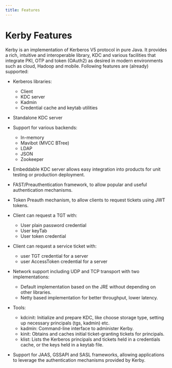 ```yaml
---
title: Features
---
```


# Kerby Features

Kerby is an implementation of Kerberos V5 protocol in pure Java. It provides a rich, intuitive and interoperable library, KDC and various facilities that integrate PKI, OTP and token (OAuth2) as desired in modern environments such as cloud, Hadoop and mobile.
Following features are (already) supported:

* Kerberos libraries:
    * Client
    * KDC server
    * Kadmin
    * Credential cache and keytab utilities

* Standalone KDC server

* Support for various backends:
    * In-memory
    * Mavibot (MVCC BTree)
    * LDAP
    * JSON
    * Zookeeper

* Embeddable KDC server allows easy integration into products for unit testing or production deployment.

* FAST/Preauthentication framework, to allow popular and useful authentication mechanisms.

* Token Preauth mechanism, to allow clients to request tickets using JWT tokens.

* Client can request a TGT with:
    * User plain password credential
    * User keyTab
    * User token credential

* Client can request a service ticket with:
    * user TGT credential for a server 
    * user AccessToken credential for a server 

* Network support including UDP and TCP transport with two implementations: 
    * Default implementation based on the JRE without depending on other libraries.
    * Netty based implementation for better throughput, lower latency.

* Tools:
    * kdcinit: Initialize and prepare KDC, like choose storage type, setting up necessary principals (tgs, kadmin) etc.
    * kadmin: Command-line interface to administer Kerby.
    * kinit: Obtains and caches initial ticket-granting tickets for principals.
    * klist: Lists the Kerberos principals and tickets held in a credentials cache, or the keys held in a keytab file.

* Support for JAAS, GSSAPI and SASL frameworks, allowing applications to leverage the authentication mechanisms provided by Kerby.

